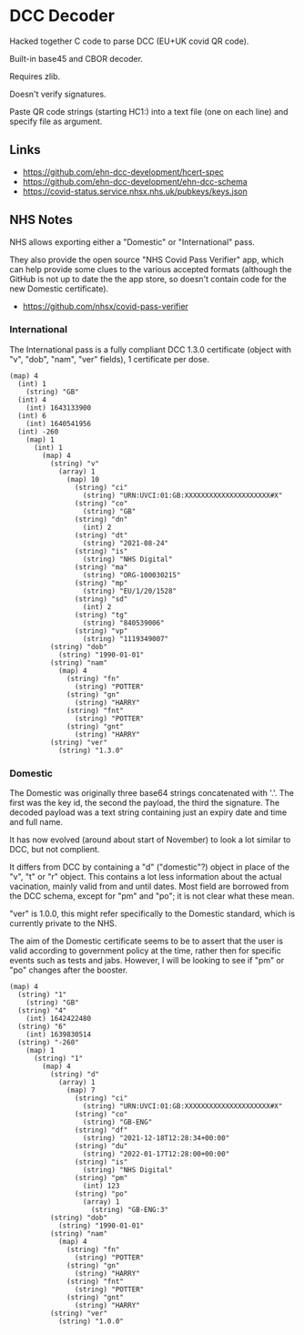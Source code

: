 DCC Decoder
===========

Hacked together C code to parse DCC (EU+UK covid QR code).

Built-in base45 and CBOR decoder.

Requires zlib.

Doesn't verify signatures.

Paste QR code strings (starting HC1:) into a text file (one on each line) and specify file as argument.

Links
-----

* https://github.com/ehn-dcc-development/hcert-spec
* https://github.com/ehn-dcc-development/ehn-dcc-schema
* https://covid-status.service.nhsx.nhs.uk/pubkeys/keys.json

NHS Notes
---------

NHS allows exporting either a "Domestic" or "International" pass.

They also provide the open source "NHS Covid Pass Verifier" app, which can help provide some clues to the various accepted formats (although the GitHub is not up to date the the app store, so doesn't contain code for the new Domestic certificate).

* https://github.com/nhsx/covid-pass-verifier

### International

The International pass is a fully compliant DCC 1.3.0 certificate (object with "v", "dob", "nam", "ver" fields), 1 certificate per dose.

```
(map) 4
  (int) 1
    (string) "GB"
  (int) 4
    (int) 1643133900
  (int) 6
    (int) 1640541956
  (int) -260
    (map) 1
      (int) 1
        (map) 4
          (string) "v"
            (array) 1
              (map) 10
                (string) "ci"
                  (string) "URN:UVCI:01:GB:XXXXXXXXXXXXXXXXXXXXX#X"
                (string) "co"
                  (string) "GB"
                (string) "dn"
                  (int) 2
                (string) "dt"
                  (string) "2021-08-24"
                (string) "is"
                  (string) "NHS Digital"
                (string) "ma"
                  (string) "ORG-100030215"
                (string) "mp"
                  (string) "EU/1/20/1528"
                (string) "sd"
                  (int) 2
                (string) "tg"
                  (string) "840539006"
                (string) "vp"
                  (string) "1119349007"
          (string) "dob"
            (string) "1990-01-01"
          (string) "nam"
            (map) 4
              (string) "fn"
                (string) "POTTER"
              (string) "gn"
                (string) "HARRY"
              (string) "fnt"
                (string) "POTTER"
              (string) "gnt"
                (string) "HARRY"
          (string) "ver"
            (string) "1.3.0"
```

### Domestic

The Domestic was originally three base64 strings concatenated with '.'. The first was the key id, the second the payload, the third the signature. The decoded payload was a text string containing just an expiry date and time and full name.

It has now evolved (around about start of November) to look a lot similar to DCC, but not complient.

It differs from DCC by containing a "d" ("domestic"?) object in place of the "v", "t" or "r" object. This contains a lot less information about the actual vacination, mainly valid from and until dates. Most field are borrowed from the DCC schema, except for "pm" and "po"; it is not clear what these mean.

"ver" is 1.0.0, this might refer specifically to the Domestic standard, which is currently private to the NHS.

The aim of the Domestic certificate seems to be to assert that the user is valid according to government policy at the time, rather then for specific events such as tests and jabs. However, I will be looking to see if "pm" or "po" changes after the booster.

```
(map) 4
  (string) "1"
    (string) "GB"
  (string) "4"
    (int) 1642422480
  (string) "6"
    (int) 1639830514
  (string) "-260"
    (map) 1
      (string) "1"
        (map) 4
          (string) "d"
            (array) 1
              (map) 7
                (string) "ci"
                  (string) "URN:UVCI:01:GB:XXXXXXXXXXXXXXXXXXXXX#X"
                (string) "co"
                  (string) "GB-ENG"
                (string) "df"
                  (string) "2021-12-18T12:28:34+00:00"
                (string) "du"
                  (string) "2022-01-17T12:28:00+00:00"
                (string) "is"
                  (string) "NHS Digital"
                (string) "pm"
                  (int) 123
                (string) "po"
                  (array) 1
                    (string) "GB-ENG:3"
          (string) "dob"
            (string) "1990-01-01"
          (string) "nam"
            (map) 4
              (string) "fn"
                (string) "POTTER"
              (string) "gn"
                (string) "HARRY"
              (string) "fnt"
                (string) "POTTER"
              (string) "gnt"
                (string) "HARRY"
          (string) "ver"
            (string) "1.0.0"
```





